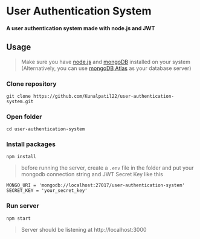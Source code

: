# User Authentication System

#### A user authentication system made with node.js and JWT

## Usage

> Make sure you have [node.js](https://nodejs.org/en/) and [mongoDB](https://www.mongodb.com/) installed on your system (Alternatively, you can use [mongoDB Atlas](https://www.mongodb.com/atlas) as your database server)

### Clone repository

```
git clone https://github.com/Kunalpatil22/user-authentication-system.git
```

### Open folder

```
cd user-authentication-system
```

### Install packages

```
npm install
```

> before running the server, create a `.env` file in the folder and put your mongodb connection string and JWT Secret Key like this

```
MONGO_URI = 'mongodb://localhost:27017/user-authentication-system'
SECRET_KEY = 'your_secret_key'
```

### Run server

```
npm start
```

> Server should be listening at http://localhost:3000
